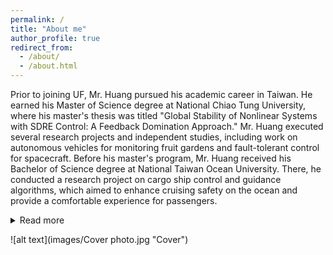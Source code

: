 ```yaml
---
permalink: /
title: "About me"
author_profile: true
redirect_from: 
  - /about/
  - /about.html
---
```


Prior to joining UF, Mr. Huang pursued his academic career in Taiwan. He earned his Master of Science degree at National Chiao Tung University, where his master's thesis was titled "Global Stability of Nonlinear Systems with SDRE Control: A Feedback Domination Approach." 
Mr. Huang executed several research projects and independent studies, including work on autonomous vehicles for monitoring fruit gardens and fault-tolerant control for spacecraft. Before his master's program, Mr. Huang received his Bachelor of Science degree at National Taiwan Ocean University. There, he conducted a research project on cargo ship control and guidance algorithms, which aimed to enhance cruising safety on the ocean and provide a comfortable experience for passengers. 

<!-- A data-driven personal website -->
<!-- ====== -->
<details>
<summary>Read more</summary> 
Mr. Huang has experience in both industrial companies and academic institutes. He served as an R&D engineer at Kingstone Technology Company, where he conducted flash disk circuit design and quality inspection, successfully creating the first circuit layout under strict EMI regulations. Later, he joined Academia Sinica as a research assistant, focusing on indoor localization via monocular SLAM techniques to help navigate people in unfamiliar buildings. He then joined SpaceLab at National Cheng Kung University as a research assistant, advising undergraduate research projects and conducting CubeSat payload development. At SpaceLab, Mr. Huang collaborated with companies and government institutes to develop space-based technologies aimed at creating a more convenient environment for people around the world.


<!-- Getting started -->
<!-- ====== -->
Mr. Huang has published three conference papers in the fields of space technology, computer vision, and light pollution, serving as first and second author.
</details>

![alt text](images/Cover photo.jpg "Cover")